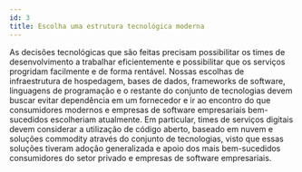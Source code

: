 ```yaml
---
id: 3
title: Escolha uma estrutura tecnológica moderna
---
```


As decisões tecnológicas que são feitas precisam possibilitar os times de desenvolvimento a trabalhar eficientemente e possibilitar que os serviços progridam facilmente e de forma rentável. Nossas escolhas de infraestrutura de hospedagem, bases de dados, frameworks de software, linguagens de programação e o restante do conjunto de tecnologias devem buscar evitar dependência em um fornecedor e ir ao encontro do que consumidores modernos e empresas de software empresariais bem-sucedidos escolheriam atualmente. Em particular, times de serviços digitais devem considerar a utilização de código aberto, baseado em nuvem e soluções commodity através do conjunto de tecnologias, visto que essas soluções tiveram adoção generalizada e apoio dos mais bem-sucedidos consumidores do setor privado e empresas de software empresariais.

<!--
#### checklist
1. Choose software frameworks that are commonly used by private-sector companies creating similar services
2. To the extent practical, ensure that software can be deployed on a variety of commodity hardware types
3. Ensure that each project has easy to understand instructions for setting up a local development environment, and that team members can be quickly added or removed from projects
4. Consider open source software solutions at all layers of the stack

#### key questions
- What is your development stack and why did you choose it?
- What database(s) are you using and why did you choose them?
- How long does it take for a new team member to set up a local development environment?
-->